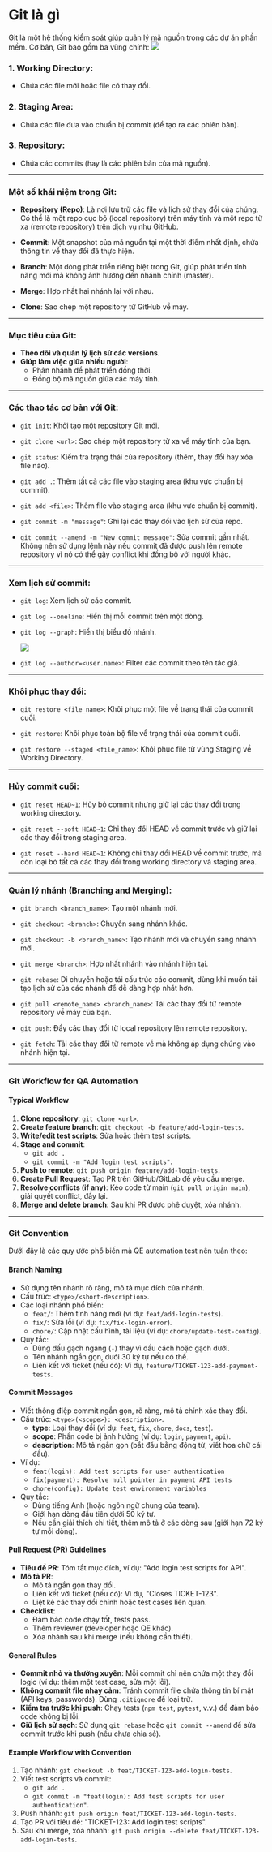 # **Git là gì**

Git là một hệ thống kiểm soát giúp quản lý mã nguồn trong các dự án phần mềm. Cơ bản, Git bao gồm ba vùng chính:
![](./Image/git-area.png)
### 1. **Working Directory**:
   - Chứa các file mới hoặc file có thay đổi.

### 2. **Staging Area**:
   - Chứa các file đưa vào chuẩn bị commit (để tạo ra các phiên bản).

### 3. **Repository**:
   - Chứa các commits (hay là các phiên bản của mã nguồn).

---

### **Một số khái niệm trong Git**:
- **Repository (Repo)**: Là nơi lưu trữ các file và lịch sử thay đổi của chúng. Có thể là một repo cục bộ (local repository) trên máy tính và một repo từ xa (remote repository) trên dịch vụ như GitHub.
  
- **Commit**: Một snapshot của mã nguồn tại một thời điểm nhất định, chứa thông tin về thay đổi đã thực hiện.

- **Branch**: Một dòng phát triển riêng biệt trong Git, giúp phát triển tính năng mới mà không ảnh hưởng đến nhánh chính (master).

- **Merge**: Hợp nhất hai nhánh lại với nhau.

- **Clone**: Sao chép một repository từ GitHub về máy.

---

### **Mục tiêu của Git**:
- **Theo dõi và quản lý lịch sử các versions**.
- **Giúp làm việc giữa nhiều người**:
   - Phân nhánh để phát triển đồng thời.
   - Đồng bộ mã nguồn giữa các máy tính.

---

### **Các thao tác cơ bản với Git**:

- `git init`: Khởi tạo một repository Git mới.
  
- `git clone <url>`: Sao chép một repository từ xa về máy tính của bạn.
  
- `git status`: Kiểm tra trạng thái của repository (thêm, thay đổi hay xóa file nào).
  
- `git add .`: Thêm tất cả các file vào staging area (khu vực chuẩn bị commit).
  
- `git add <file>`: Thêm file vào staging area (khu vực chuẩn bị commit).
  
- `git commit -m "message"`: Ghi lại các thay đổi vào lịch sử của repo.
  
- `git commit --amend -m "New commit message"`: Sửa commit gần nhất. Không nên sử dụng lệnh này nếu commit đã được push lên remote repository vì nó có thể gây conflict khi đồng bộ với người khác.

---

### **Xem lịch sử commit**:

- `git log`: Xem lịch sử các commit.

- `git log --oneline`: Hiển thị mỗi commit trên một dòng.

- `git log --graph`: Hiển thị biểu đồ nhánh.
    
    ![](./Image/kazSy.png)
- `git log --author=<user.name>`: Filter các commit theo tên tác giả.

---

### **Khôi phục thay đổi**:

- `git restore <file_name>`: Khôi phục một file về trạng thái của commit cuối.

- `git restore`: Khôi phục toàn bộ file về trạng thái của commit cuối.

- `git restore --staged <file_name>`: Khôi phục file từ vùng Staging về Working Directory.

---

### **Hủy commit cuối**:

- `git reset HEAD~1`: Hủy bỏ commit nhưng giữ lại các thay đổi trong working directory.

- `git reset --soft HEAD~1`: Chỉ thay đổi HEAD về commit trước và giữ lại các thay đổi trong staging area.

- `git reset --hard HEAD~1`: Không chỉ thay đổi HEAD về commit trước, mà còn loại bỏ tất cả các thay đổi trong working directory và staging area.

---

### **Quản lý nhánh (Branching and Merging)**:

- `git branch <branch_name>`: Tạo một nhánh mới.

- `git checkout <branch>`: Chuyển sang nhánh khác.

- `git checkout -b <branch_name>`: Tạo nhánh mới và chuyển sang nhánh mới.

- `git merge <branch>`: Hợp nhất nhánh vào nhánh hiện tại.

- `git rebase`: Di chuyển hoặc tái cấu trúc các commit, dùng khi muốn tái tạo lịch sử của các nhánh để dễ dàng hợp nhất hơn.

- `git pull <remote_name> <branch_name>`: Tải các thay đổi từ remote repository về máy của bạn.

- `git push`: Đẩy các thay đổi từ local repository lên remote repository.

- `git fetch`: Tải các thay đổi từ remote về mà không áp dụng chúng vào nhánh hiện tại.

---
### Git Workflow for QA Automation

#### Typical Workflow

1. **Clone repository**: `git clone <url>`.
2. **Create feature branch**: `git checkout -b feature/add-login-tests`.
3. **Write/edit test scripts**: Sửa hoặc thêm test scripts.
4. **Stage and commit**:
   - `git add .`
   - `git commit -m "Add login test scripts"`.
5. **Push to remote**: `git push origin feature/add-login-tests`.
6. **Create Pull Request**: Tạo PR trên GitHub/GitLab để yêu cầu merge.
7. **Resolve conflicts (if any)**: Kéo code từ main (`git pull origin main`), giải quyết conflict, đẩy lại.
8. **Merge and delete branch**: Sau khi PR được phê duyệt, xóa nhánh.

---
### Git Convention

Dưới đây là các quy ước phổ biến mà QE automation test nên tuân theo:

#### Branch Naming

- Sử dụng tên nhánh rõ ràng, mô tả mục đích của nhánh.
- Cấu trúc: `<type>/<short-description>`.
- Các loại nhánh phổ biến:
  - `feat/`: Thêm tính năng mới (ví dụ: `feat/add-login-tests`).
  - `fix/`: Sửa lỗi (ví dụ: `fix/fix-login-error`).
  - `chore/`: Cập nhật cấu hình, tài liệu (ví dụ: `chore/update-test-config`).
- Quy tắc:
  - Dùng dấu gạch ngang (`-`) thay vì dấu cách hoặc gạch dưới.
  - Tên nhánh ngắn gọn, dưới 30 ký tự nếu có thể.
  - Liên kết với ticket (nếu có): Ví dụ, `feature/TICKET-123-add-payment-tests`.

#### Commit Messages

- Viết thông điệp commit ngắn gọn, rõ ràng, mô tả chính xác thay đổi.
- Cấu trúc: `<type>(<scope>): <description>`.
  - **type**: Loại thay đổi (ví dụ: `feat`, `fix`, `chore`, `docs`, `test`).
  - **scope**: Phần code bị ảnh hưởng (ví dụ: `login`, `payment`, `api`).
  - **description**: Mô tả ngắn gọn (bắt đầu bằng động từ, viết hoa chữ cái đầu).
- Ví dụ:
  - `feat(login): Add test scripts for user authentication`
  - `fix(payment): Resolve null pointer in payment API tests`
  - `chore(config): Update test environment variables`
- Quy tắc:
  - Dùng tiếng Anh (hoặc ngôn ngữ chung của team).
  - Giới hạn dòng đầu tiên dưới 50 ký tự.
  - Nếu cần giải thích chi tiết, thêm mô tả ở các dòng sau (giới hạn 72 ký tự mỗi dòng).

#### Pull Request (PR) Guidelines

- **Tiêu đề PR**: Tóm tắt mục đích, ví dụ: "Add login test scripts for API".
- **Mô tả PR**:
  - Mô tả ngắn gọn thay đổi.
  - Liên kết với ticket (nếu có): Ví dụ, "Closes TICKET-123".
  - Liệt kê các thay đổi chính hoặc test cases liên quan.
- **Checklist**:
  - Đảm bảo code chạy tốt, tests pass.
  - Thêm reviewer (developer hoặc QE khác).
  - Xóa nhánh sau khi merge (nếu không cần thiết).

#### General Rules

- **Commit nhỏ và thường xuyên**: Mỗi commit chỉ nên chứa một thay đổi logic (ví dụ: thêm một test case, sửa một lỗi).
- **Không commit file nhạy cảm**: Tránh commit file chứa thông tin bí mật (API keys, passwords). Dùng `.gitignore` để loại trừ.
- **Kiểm tra trước khi push**: Chạy tests (`npm test`, `pytest`, v.v.) để đảm bảo code không bị lỗi.
- **Giữ lịch sử sạch**: Sử dụng `git rebase` hoặc `git commit --amend` để sửa commit trước khi push (nếu chưa chia sẻ).

#### Example Workflow with Convention

1. Tạo nhánh: `git checkout -b feat/TICKET-123-add-login-tests`.
2. Viết test scripts và commit:
   - `git add .`
   - `git commit -m "feat(login): Add test scripts for user authentication"`.
3. Push nhánh: `git push origin feat/TICKET-123-add-login-tests`.
4. Tạo PR với tiêu đề: "TICKET-123: Add login test scripts".
5. Sau khi merge, xóa nhánh: `git push origin --delete feat/TICKET-123-add-login-tests`.